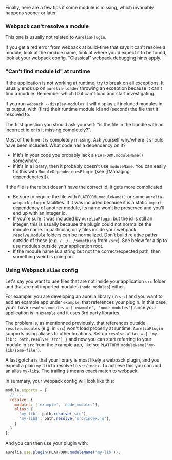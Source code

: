 Finally, here are a few tips if some module is missing, which invariably happens sooner or later.

### Webpack can't resolve a module
This one is usually not related to `AureliaPlugin`.

If you get a red error from webpack at build-time that says it can't resolve a module, look at the module name, look at where you'd expect it to be found, look at your webpack config. "Classical" webpack debugging hints apply.

### "Can't find module Id" at runtime
If the application is not working at runtime, try to break on all exceptions.
It usually ends up on `aurelia-loader` throwing an exception because it can't find a module.
Remember which ID it can't load and start investigating.

If you run `webpack --display-modules` it will display all included modules in its output, with (first) their runtime module id and (second) the file that it resolved to.

The first question you should ask yourself: "is the file in the bundle with an incorrect id or is it missing completely?".

Most of the time it is completely missing. 
Ask yourself why/where it should have been included. What code has a dependency on it? 
- If it's in your code you probably lack a `PLATFORM.moduleName()` somewhere. 
- If it's in a library, then it probably doesn't use `moduleName`. You can easily fix this with `ModuleDependenciesPlugin` (see [[Managing dependencies]]).

If the file is there but doesn't have the correct id, it gets more complicated.
- Be sure to require the file with `PLATFORM.moduleName()` or some `aurelia-webpack-plugin` facilities. If it was included because it is a static `import` dependency of another module, its name won't be preserved and you'll end up with an integer id.
- If you're sure it was included by `AureliaPlugin` but the id is still an integer, this is usually because the plugin could not normalize the module name. In particular, only files inside your webpack `resolve.module` folders can be normalized. Don't build relative paths outside of those (e.g. `/../../something` from `/src`). See below for a tip to use modules outside your application root.
- If the module name is a string but not the correct/expected path, then something weird is going on.

### Using Webpack `alias` config
Let's say you want to use files that are not inside your application `src` folder and that are not imported modules (`node_modules`) either. 

For example: you are developing an aurelia library (in `src`) and you want to add an example app under `example`, that references your plugin.
In this case, you'll have `resolve.modules = ['example', 'node_modules']` since your application is in `example` and it uses 3rd party libraries.

The problem is, as mentionned previously, that references outside `resolve.modules` (e.g. in `src`) won't load properly at runtime. `AureliaPlugin` supports using aliases to other locations. Set up `resolve.alias = { 'my-lib': path.resolve('src') }` and now you can start referring to your module in `src` from the example app, like so: `PLATFORM.moduleName('my-lib/some-file')`.

A last gotcha is that your library is most likely a webpack plugin, and you expect a plain `my-lib` to resolve to `src/index`. To achieve this you can add an alias `my-lib$`. The trailing `$` means exact match to webpack.

In summary, your webpack config will look like this:
```js
module.exports = {
  // ...
  resolve: {
    modules: ['example', 'node_modules'],
    alias: {
      'my-lib': path.resolve('src'),
      'my-lib$': path.resolve('src/index.js'),
    }
  }
};
```
And you can then use your plugin with:
```js
aurelia.use.plugin(PLATFORM.moduleName('my-lib'));
```